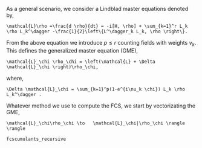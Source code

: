 
As a general scenario, we consider a Lindblad master equations denoted by,

``
\mathcal{L}\rho =\frac{d \rho}{dt} = -i[H, \rho] + \sum_{k=1}^r L_k \rho L_k^\dagger -\frac{1}{2}\left\{L^\dagger_k L_k, \rho \right\}.
``

From the above equation we introduce $p\leq r$ counting fields with weights $\nu_k$. This defines the generalized master equation (GME),

``
\mathcal{L}_\chi \rho_\chi = \left(\mathcal{L} + \Delta \mathcal{L}_\chi \right)\rho_\chi,
``

where,

``
 \Delta \mathcal{L}_\chi = \sum_{k=1}^p(1-e^{i\nu_k \chi}) L_k \rho L_k^\dagger .
``

Whatever method we use to compute the FCS, we start by vectorizating the GME,

``
\mathcal{L}_\chi\rho_\chi \to   \mathcal{L}_\chi|\rho_\chi \rangle \rangle 
``

```@docs 
fcscumulants_recursive
```